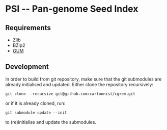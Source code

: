 # PSI -- Pan-genome Seed Index

## Requirements

- Zlib
- BZip2
- [GUM](https://github.com/cartoonist/gum)

## Development
In order to build from git repository, make sure that the git submodules are
already initialised and updated. Either clone the repository recursively:

    git clone --recursive git@github.com:cartoonist/cgrem.git

or if it is already cloned, run:

    git submodule update --init

to (re)initialise and update the submodules.
